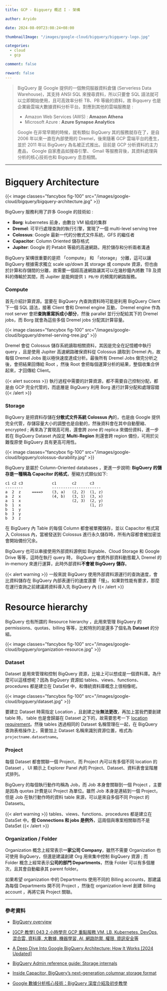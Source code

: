 ```yaml
---
title: GCP - Bigquery 概述 I - 架構

author: Aryido

date: 2024-08-09T23:08:24+08:00

thumbnailImage: "/images/google-cloud/bigquery/bigquery-logo.jpg"

categories:
  - cloud
  - gcp

comment: false

reward: false
---
```


<!--BODY-->

> BigQuery 是 Google 提供的一個無伺服器資料倉儲 (Serverless Data Warehouse)，其支持 ANSI SQL 來搜尋資料，所以只要會 SQL 語法就可以立即開始使用，且可高效率分析 TB、PB 等級的資料，故 Bigquery 也是企業級雲端大數據資料分析平台。對應到其他的雲端服務是 :
>
> - Amazon Web Services (AWS) : **Amazon Athena**
> - Microsoft Azure : **Azure Synapse Analytics**
>
> Google 在非常早期的時候，就有類似 BigQuery 其的服務就存在了，是自 2006 年以來一直在內部使用的 Dremel，後來隨著 GCP 雲端平台的產生，並於 2011 年以 BigQuery 為名被正式推出。目前是 GCP 分析資料的主力產品， Google 自家產品如搜尋引擎、 Gmail 等服務背後，其資料處理與分析的核心技術也和 Bigquery 息息相關。

<!--more-->

---

# Bigquery Architecture

{{< image classes="fancybox fig-100" src="/images/google-cloud/bigquery/bigquery-architecture.jpg" >}}

BigQuery 服務利用了許多 Google 的技術如 :

- **Borg**: kubernetes 前身，由數台 VM 組成的集群
- **Dremel**: 可平行處理查詢的執行引擎，實現了一個 multi-level serving tree
- **Colossus**: Google 最新一代的分散式文件系統，GFS 的繼任者
- **Capacitor**: Column Oriented 儲存格式
- **Jupiter**: Google 的 Petabit 等級的高速網路，用於儲存和分析兩者溝通

BigQuery 架構很重要的是把 「compute」 和 「storage」 分離，這可以讓 BigQuery 根據需求獨立 scale up/down 其 storage 或 compute 資源，但也由於計算和存儲間的分離，故需要一個超高速網路讓其可以在幾秒鐘內將數 TB 及資料的傳輸於其間，而 Jupiter 是能夠提供 `1 PB/秒` 的頻寬的網路服務。

### Compute

首先介紹計算資源。當要在 BigQuery 內查詢資料時可能是利用 BigQuery Client 下一個 SQL 語法，接著 Client 會和 Dremel engine 互動， Dremel engine 作為 root server 會把**查詢重寫拆成小部分**，然後 parallel 並行分配給其下的 Dremel jobs，而 Borg 就會為這些多個 Dremel jobs 分配其計算容量。

{{< image classes="fancybox fig-100" src="/images/google-cloud/bigquery/dremel-serving-tree.jpg" >}}

Dremel 會從 Colossus 儲存系統讀取相關資料，其因是完全在記憶體中執行 query ，且是使用 Jupiter 高速網路確保資料從 Colossus 讀取到 Dremel 內，故每個 Dremel Jobs 能以極快速度達成分析。最後所有 Dremel Jobs 做完分析之後，會把結果回傳給 Root ，然後 Root 會把每個運算分析的結果，整個收集合併起來，才回傳給 Client。

{{< alert success >}}
執行過程中需要的計算資源，都不需要自己控制分配，都是由 GCP 完全代管的，而底層是 BigQuery 利用 Borg 進行計算分配和處理容錯
{{< /alert >}}

### Storage

BigQuery 是把資料存儲在**分散式文件系統 Colossus 內**的，也是由 Google 提供完全代管，存儲容量大小的調整也是自動的，然後資料會在其中自動壓縮、encrypted ; 再來為了實現高可用，還會跨 zone 的 replica 來備份資料，進一步若在 BigQuery Dataset 內設定 **Multi-Region** 則還會跨 region 備份，可用於災難復原使 BigQuery 具有更高可用性。

{{< image classes="fancybox fig-100" src="/images/google-cloud/bigquery/colossus-durability.jpg" >}}

BigQuery 是屬於 Column-Oriented databases ，更進一步說明: **BigQuery 的儲存是一種稱為 Capacitor 的格式**，壓縮方式類似如下:

```
c1 c2 c3             c1       c2      c3
--------             ----------------------
a  2  z     ====>    (3, a)   (2, 2)  (1, z)
a  2  x              (4, b)   (3, 1)  (3, x)
a  1  x                       (2, 3)  (2, y)
b  1  x                               (1, z)
b  1  y
b  3  y
b  3  z
```

在 BigQuery 內 Table 的每個 Column 都會被單獨儲存，並以 Capacitor 格式寫入 Colossus 內，當被發送到 Colossus 進行永久儲存時，所有內容都會被加密並會開始備份冗余。

BigQuery 也可以串接使用外部資料源例如 Bigtable、Cloud Storage 和 Google Drive 等等，這時在執行 query 時， BigQuery 會將外部資料動態載入 Dremel 的 in-memory 來進行運算，此時外部資料**不會被 BigQuery 儲存**。

{{< alert warning >}}
一般來說 BigQuery 使用外部資料源運行的查詢速度，會比資料儲存在 BigQuery 內部表運行的速度還要「慢」。如果對性能有要求，那麼在運行查詢之前建議將資料導入先 BigQuery 內
{{< /alert >}}

# Resource hierarchy

BigQuery 也有所謂的 Resource hierarchy ，此用來管理 BigQuery 的 permissions、quotas、billing 等等，比較特別的是還多了個名為 **Dataset** 的分組。

{{< image classes="fancybox fig-100" src="/images/google-cloud/bigquery/organization-resource.jpg" >}}

### Dataset

Dataset 是用來管理和控制 BigQuery 資源，比喻上可以想成是一個資料庫。為什麼可以這樣想呢？因為 BigQuery 資源如 tables、views、functions、procedures 都是建立在 DataSet 中，和傳統資料庫概念上很相像呢。

{{< image classes="fancybox fig-100" src="/images/google-cloud/bigquery/dataset.jpg" >}}

要建立 Dataset 時需指定 Location ，且創建之後**無法更改**，再加上當我們要創建 table 時， table 也是會歸屬在 Dataset 之下的，故需要思考一下 [location requirement](https://cloud.google.com/bigquery/docs/locations#data-locations)。然後 tables 透過相同的 Dataset 名稱管理在一起，在 BigQuery 查詢表格操作上，需要加上 Dataset 名稱來識別資源位置，格式為: `projectname.datasetname`。

### Project

每個 Dataset 都會關聯一個 Project，而 Project 內可以有多個不同 location 的 Dataset ， UI 顯示上 Explorer Panel 內的 Project、Dataset、資料表會呈階層式排列。

BigQuery 的每個執行動作均稱為 Job，而 Job 本身會關聯到一個 Project ，主要是因為 quotas 計費是以 Project 為單位。雖然 Job 本身是連結到一個 Project，但是 Job 在執行動作時的資料 table 來源，可以是來自多個不同 Project 的 Datasets。

{{< alert warning >}}
tables、views、functions、procedures 都是建立在 DataSet 中。**但 Connections 和 jobs 是例外**，這兩個與專案相關聯而不是 DataSet
{{< /alert >}}

### Organization / Folder

Organization 概念上經常表示**一家公司 Company**，雖然不需要 Organization 也可使用 BigQuery，但還是建議創建 Org 用來集中控制 BigQuery 資源 ; 而 Folder 概念上經常表示**公司的部門 Departments**，然後 Folder 可以有多個層次，且其會自動繼承其 parent folder。

如果希望 organization 中的 Departments 使用不同的 Billing accounts，那建議為每個 Departments 開不同 Project ，然後在 organization level 創建 Billing account ，再將它與 Project 關聯。

---

### 參考資料

- [BigQuery overview](https://cloud.google.com/bigquery/docs/introduction)

- [[GCP 教學] 043 2 小時學完 GCP 重點服務 VM, LB, Kubernetes, DevOps, 混合雲, 資料庫, 大數據, 機器學習, AI, 網路防禦, 權限, 資訊安全等](https://www.youtube.com/watch?v=hQE14DX4LHQ&t=134s)

- [A Deep Dive Into Google BigQuery Architecture: How It Works [2024 Updated]](https://panoply.io/data-warehouse-guide/bigquery-architecture/)

- [BigQuery Admin reference guide: Storage internals](https://cloud.google.com/blog/topics/developers-practitioners/bigquery-admin-reference-guide-storage)

- [Inside Capacitor, BigQuery’s next-generation columnar storage format](https://cloud.google.com/blog/products/bigquery/inside-capacitor-bigquerys-next-generation-columnar-storage-format)

- [Google 數據分析核心技術：BigQuery 深度介紹及初步教學](https://event.livehouse.in/gcp/whitepaper/c85c42ebce9d625faa9c5059cab4c3f2d462b4dccaa2f3647aad832623aa6b4c.pdf)
